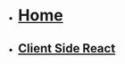 <!-- docs/_sidebar.md -->
* [<h1>Home</h1>](/)
* [<h2>Client Side React</h2>](Block_REACT/README.md)

<!--
* [<h1>Home</h1>](/)
* [<h2>Client Side React</h2>](Block_1/README.md)
* [<h2>Javascript features</h2>](Block_JS/README.md)
* [<h2>Server Side API</h2>](Block_API/README.md)
* [<h2>Server Side API</h2>](Block_4/README.md)
* [<h2>Client & API</h2>](Block_5/README.md)
* -->